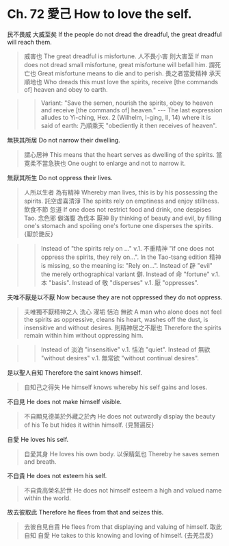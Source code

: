# Ch. 72 愛己 How to love the self.

民不畏威
大威至矣
If the people do not dread the dreadful,
the great dreadful will reach them.

> 威害也
The great dreadful is misfortune.
人不畏小害
則大害至
If man does not dread small misfortune,
great misfortune will befall him.
謂死亡也
Great misfortune means to die and to perish.
畏之者當愛精神
承天順地也
Who dreads this must love the spirits,
receive [the commands of] heaven and obey to earth.

>> Variant: "Save the semen, nourish the spirits,
obey to heaven and receive [the commands of] heaven."
--- The last expression alludes to Yi-ching, Hex. 2 (Wilhelm, I-ging, II, 14)
where it is said of earth: 乃順乘天 "obediently it then receives of heaven".

無狹其所居
Do not narrow their dwelling.

> 謂心居神
This means that the heart serves as dwelling of the spirits.
當寛柔不當急狹也
One ought to enlarge and not to narrow it.

無厭其所生
Do not oppress their lives.

> 人所以生者
為有精神
Whereby man lives,
this is by his possessing the spirits.
託空虚喜清淨
The spirits rely on emptiness and enjoy stillness.
飲食不節
忽道
If one does not restrict food and drink,
one despises Tao.
念色邪
僻滿腹
為伐本
厭神
By thinking of beauty and evil,
by filling one's stomach
and spoiling one's fortune
one disperses the spirits.
{厭於艷反}

>>  Instead of "the spirits rely on ..."
v.1. 不重精神 "if one does not oppress the spirits, they rely on...".
In the Tao-tsang edition 精神 is missing, so the meaning is: "Rely on...".
Instead of 辟 "evil" the merely orthographical variant 僻.
Instead of 命 "fortune" v.1. 本 "basis".
Instead of 敬 "disperses" v.1. 厭 "oppresses".

夫唯不厭是以不厭
Now because they are not oppressed they do not oppress.

> 夫唯獨不厭精神之人
洗心
濯垢
恬泊
無欲
A man who alone does not feel the spirits as oppressive,
cleans his heart,
washes off the dust,
is insensitive
and without desires.
則精神居之不厭也
Therefore the spirits remain within him without oppressing him.

>> Instead of 淡泊 "insensitive" v.1. 恬泊 "quiet".
Instead of 無欲 "without desires" v.1. 無常欲 "without continual desires".

是以聖人自知
Therefore the saint knows himself.

> 自知己之得失
He himself knows whereby his self gains and loses.

不自見
He does not make himself visible.

> 不自顯見德美於外藏之於內
He does not outwardly display the beauty of his Te but hides it within himself.
{見賢遍反}

自愛
He loves his self.

> 自愛其身
He loves his own body.
以保精氣也
Thereby he saves semen and breath.

不自貴
He does not esteem his self.

> 不自貴高榮名於世
He does not himself esteem a high and valued name within the world.

故去彼取此
Therefore he flees from that and seizes this.

> 去彼自見自貴
He flees from that displaying and valuing of himself.
取此自知
自愛
He takes to this knowing
and loving of himself.
{去羌吕反}
